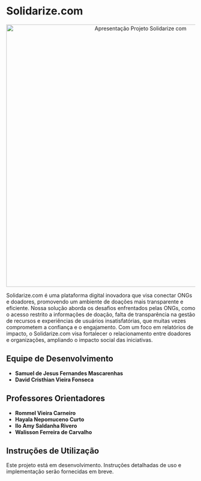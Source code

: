 # Solidarize.com

<div align="center">
  <img src="https://github.com/user-attachments/assets/a180dceb-7486-43d4-8d66-50731cb1034d" alt="Apresentação Projeto Solidarize com" width="700"/>
</div>

Solidarize.com é uma plataforma digital inovadora que visa conectar ONGs e doadores, promovendo um ambiente de doações mais transparente e eficiente. Nossa solução aborda os desafios enfrentados pelas ONGs, como o acesso restrito a informações de doação, falta de transparência na gestão de recursos e experiências de usuários insatisfatórias, que muitas vezes comprometem a confiança e o engajamento. Com um foco em relatórios de impacto, o Solidarize.com visa fortalecer o relacionamento entre doadores e organizações, ampliando o impacto social das iniciativas.

## Equipe de Desenvolvimento

- **Samuel de Jesus Fernandes Mascarenhas**
- **David Cristhian Vieira Fonseca**

## Professores Orientadores

- **Rommel Vieira Carneiro**
- **Hayala Nepomuceno Curto**
- **Ilo Amy Saldanha Rivero**
- **Walisson Ferreira de Carvalho**

## Instruções de Utilização

Este projeto está em desenvolvimento. Instruções detalhadas de uso e implementação serão fornecidas em breve.
